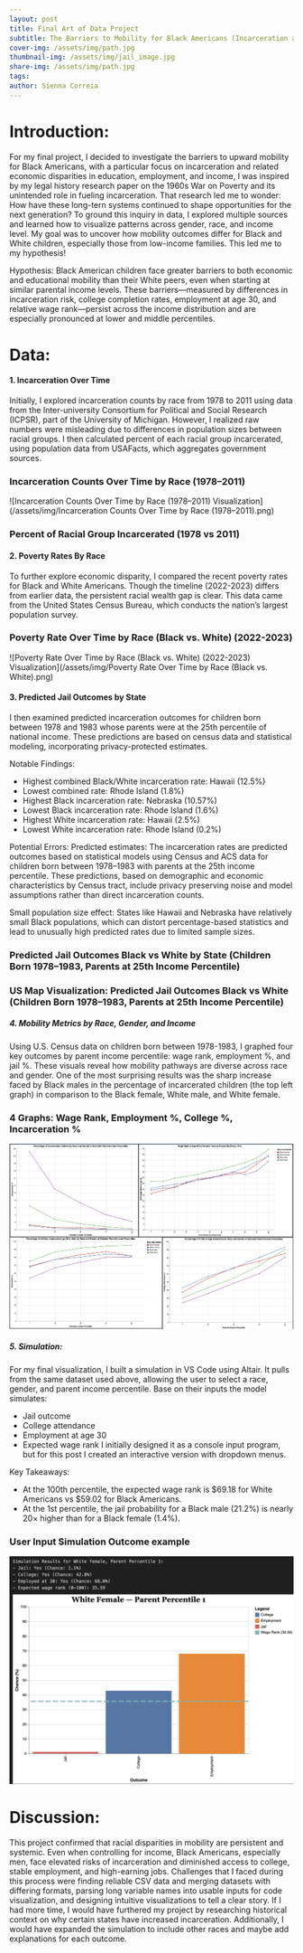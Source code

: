 ```yaml
---
layout: post
title: Final Art of Data Project
subtitle: The Barriers to Mobility for Black Americans (Incarceration and Economic Disparities) 
cover-img: /assets/img/path.jpg
thumbnail-img: /assets/img/jail_image.jpg
share-img: /assets/img/path.jpg
tags: 
author: Sienna Correia
---
```


# Introduction:
  For my final project, I decided to investigate the barriers to upward mobility for Black Americans, with a particular focus on incarceration and related economic disparities in education, employment, and income, I was inspired by my legal history research paper on the 1960s War on Poverty and its unintended role in fueling incarceration. That research led me to wonder: How have these long-tern systems continued to shape opportunities for the next generation? 
  To ground this inquiry in data, I explored multiple sources and learned how to visualize patterns across gender, race, and income level. My goal was to uncover how mobility outcomes differ for Black and White children, especially those from low-income families. This led me to my hypothesis!

Hypothesis: Black American children face greater barriers to both economic and educational mobility than their White peers, even when starting at similar parental income levels. These barriers—measured by differences in incarceration risk, college completion rates, employment at age 30, and relative wage rank—persist across the income distribution and are especially pronounced at lower and middle percentiles. 

# Data:

#### 1. Incarceration Over Time
Initially, I explored incarceration counts by race from 1978 to 2011 using data from the Inter-university Consortium for Political and Social Research (ICPSR), part of the University of Michigan. However, I realized raw numbers were misleading due to differences in population sizes between racial groups. I then calculated percent of each racial group incarcerated, using population data from USAFacts, which aggregates government sources. 

### Incarceration Counts Over Time by Race (1978–2011) 
![Incarceration Counts Over Time by Race (1978–2011) Visualization](/assets/img/Incarceration Counts Over Time by Race (1978–2011).png)

### Percent of Racial Group Incarcerated (1978 vs 2011)
<head>
  <!-- Import Vega & Vega-Lite (does not have to be from CDN) -->
  <script src="https://cdn.jsdelivr.net/npm/vega@5"></script>
  <script src="https://cdn.jsdelivr.net/npm/vega-lite@5"></script>
  <!-- Import vega-embed -->
  <script src="https://cdn.jsdelivr.net/npm/vega-embed@6"></script>
</head>

<div id="vis"></div>
<script type="text/javascript">
  var spec = "https://raw.githubusercontent.com/siennacorreia/siennacorreia.github.io/refs/heads/master/assets/Percent of Racial Group Incarcerated (1978 vs 2011).json";
  vegaEmbed('#vis', spec).then(function(result) {
    // Access the Vega view instance (https://vega.github.io/vega/docs/api/view/) as result.view
  }).catch(console.error);
</script>

#### 2. Poverty Rates By Race
To further explore economic disparity, I compared the recent poverty rates for Black and White Americans. Though the timeline (2022-2023) differs from earlier data, the persistent racial wealth gap is clear. This data came from the United States Census Bureau, which conducts the nation’s largest population survey.

### Poverty Rate Over Time by Race (Black vs. White) (2022-2023)
![Poverty Rate Over Time by Race (Black vs. White) (2022-2023) Visualization](/assets/img/Poverty Rate Over Time by Race (Black vs. White).png)


#### 3. Predicted Jail Outcomes by State
I then examined predicted incarceration outcomes for children born between 1978 and 1983 whose parents were at the 25th percentile of national income. These predictions are based on census data and statistical modeling, incorporating privacy-protected estimates. 

Notable Findings:
- Highest combined Black/White incarceration rate: Hawaii (12.5%)
- Lowest combined rate: Rhode Island (1.8%)
- Highest Black incarceration rate: Nebraska (10.57%)
- Lowest Black incarceration rate: Rhode Island (1.6%)
- Highest White incarceration rate: Hawaii (2.5%)
- Lowest White incarceration rate: Rhode Island (0.2%)

Potential Errors: 
Predicted estimates: The incarceration rates are predicted outcomes based on statistical models using Census and ACS data for children born between 1978–1983 with parents at the 25th income percentile. These predictions, based on demographic and economic characteristics by Census tract, include privacy preserving noise and model assumptions rather than direct incarceration counts. 

Small population size effect: States like Hawaii and Nebraska have relatively small Black populations, which can distort percentage-based statistics and lead to unusually high predicted rates due to limited sample sizes.

### Predicted Jail Outcomes Black vs White by State (Children Born 1978–1983, Parents at 25th Income Percentile)
<head>
  <!-- Import Vega & Vega-Lite (does not have to be from CDN) -->
  <script src="https://cdn.jsdelivr.net/npm/vega@5"></script>
  <script src="https://cdn.jsdelivr.net/npm/vega-lite@5"></script>
  <!-- Import vega-embed -->
  <script src="https://cdn.jsdelivr.net/npm/vega-embed@6"></script>
</head>

<div id="vis2"></div>
<script type="text/javascript">
  var spec = "https://raw.githubusercontent.com/siennacorreia/siennacorreia.github.io/refs/heads/master/assets/Predicted Jail Outcomes by Race and State (Children Born 1978–1983, Parents at 25th Income Percentile) (Alphabetical).json";
  vegaEmbed('#vis2', spec).then(function(result) {
    // Access the Vega view instance (https://vega.github.io/vega/docs/api/view/) as result.view
  }).catch(console.error);
</script>

### US Map Visualization: Predicted Jail Outcomes Black vs White (Children Born 1978–1983, Parents at 25th Income Percentile)
<head>
  <!-- Import Vega & Vega-Lite (does not have to be from CDN) -->
  <script src="https://cdn.jsdelivr.net/npm/vega@5"></script>
  <script src="https://cdn.jsdelivr.net/npm/vega-lite@5"></script>
  <!-- Import vega-embed -->
  <script src="https://cdn.jsdelivr.net/npm/vega-embed@6"></script>
</head>

<div id="vis3"></div>
<script type="text/javascript">
  var spec = "https://raw.githubusercontent.com/siennacorreia/siennacorreia.github.io/refs/heads/master/assets/US Map Visualization: Predicted Jail Outcomes Black vs White (Children Born 1978–1983, Parents at 25th Income Percentile).json";
  vegaEmbed('#vis3', spec).then(function(result) {
    // Access the Vega view instance (https://vega.github.io/vega/docs/api/view/) as result.view
  }).catch(console.error);
</script>

##### 4. Mobility Metrics by Race, Gender, and Income 
Using U.S. Census data on children born between 1978-1983, I graphed four key outcomes by parent income percentile: wage rank, employment %, and jail %. These visuals reveal how mobility pathways are diverse across race and gender. One of the most surprising results was the sharp increase faced by Black males in the percentage of incarcerated children (the top left graph) in comparison to the Black female, White male, and White female. 

### 4 Graphs: Wage Rank, Employment %, College %, Incarceration %  
![4 Graphs on wage rank, employment %, college %, and incarceration %](/assets/img/Combined_Graphs.png)

##### 5. Simulation:
For my final visualization, I built a simulation in VS Code using Altair. It pulls from the same dataset used above, allowing the user to select a race, gender, and parent income percentile. Base on their inputs the model simulates:
- Jail outcome
- College attendance
- Employment at age 30
- Expected wage rank 
I initially designed it as a console input program, but for this post I created an interactive version with dropdown menus. 

Key Takeaways: 
- At the 100th percentile, the expected wage rank is $69.18 for White Americans vs $59.02 for Black Americans.
- At the 1st percentile, the jail probability for a Black male (21.2%) is nearly 20× higher than for a Black female (1.4%).
  
<head>
  <!-- Import Vega & Vega-Lite (does not have to be from CDN) -->
  <script src="https://cdn.jsdelivr.net/npm/vega@5"></script>
  <script src="https://cdn.jsdelivr.net/npm/vega-lite@5"></script>
  <!-- Import vega-embed -->
  <script src="https://cdn.jsdelivr.net/npm/vega-embed@6"></script>
</head>

<div id="vis4"></div>
<script type="text/javascript">
  var spec = "https://raw.githubusercontent.com/siennacorreia/siennacorreia.github.io/refs/heads/master/assets/OutcomesSimulation.json";
  vegaEmbed('#vis4', spec).then(function(result) {
    // Access the Vega view instance (https://vega.github.io/vega/docs/api/view/) as result.view
  }).catch(console.error);
</script>

### User Input Simulation Outcome example
![1 outcome for the user input simulation](/assets/img/user_input.png)

# Discussion:
This project confirmed that racial disparities in mobility are persistent and systemic. Even when controlling for income, Black Americans, especially men, face elevated risks of incarceration and diminished access to college, stable employment, and high-earning jobs.
  Challenges that I faced during this process were finding reliable CSV data and merging datasets with differing formats, parsing long variable names into usable inputs for code visualization, and designing intuitive visualizations to tell a clear story. If I had more time, I would have furthered my project by researching historical context on why certain states have increased incarceration. Additionally, I would have expanded the simulation to include other races and maybe add explanations for each outcome.
